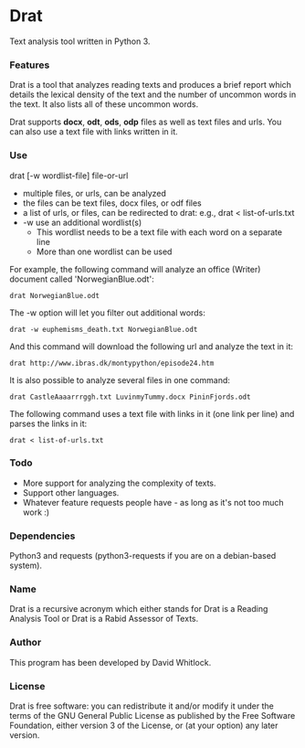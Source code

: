 # Drat

Text analysis tool written in Python 3.

### Features

Drat is a tool that analyzes reading texts and produces a brief report which details the lexical density of the text and the number of uncommon words in the text. It also lists all of these uncommon words.

Drat supports **docx**, **odt**, **ods**, **odp** files as well as text files and urls. You can also use a text file with links written in it.

### Use

drat [-w wordlist-file] file-or-url

* multiple files, or urls, can be analyzed
* the files can be text files, docx files, or odf files
* a list of urls, or files, can be redirected to drat: e.g., drat < list-of-urls.txt
* -w use an additional wordlist(s)
  * This wordlist needs to be a text file with each word on a separate line
  * More than one wordlist can be used

For example, the following command will analyze an office (Writer) document called 'NorwegianBlue.odt':

    drat NorwegianBlue.odt

The -w option will let you filter out additional words:

    drat -w euphemisms_death.txt NorwegianBlue.odt 

And this command will download the following url and analyze the text in it:

    drat http://www.ibras.dk/montypython/episode24.htm

It is also possible to analyze several files in one command:

    drat CastleAaaarrrggh.txt LuvinmyTummy.docx PininFjords.odt

The following command uses a text file with links in it (one link per line) and parses the links in it:

    drat < list-of-urls.txt

### Todo

* More support for analyzing the complexity of texts.
* Support other languages.
* Whatever feature requests people have - as long as it's not too much work :)

### Dependencies

Python3 and requests (python3-requests if you are on a debian-based system).

### Name

Drat is a recursive acronym which either stands for Drat is a Reading Analysis Tool or Drat is a Rabid Assessor of Texts.

### Author

This program has been developed by David Whitlock.

### License

Drat is free software: you can redistribute it and/or modify it under the terms of the GNU General Public License as published by the Free Software Foundation, either version 3 of the License, or (at your option) any later version.
